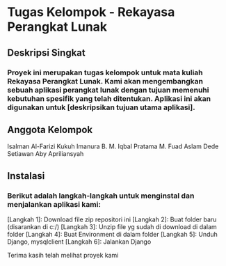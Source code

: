 # Tugas Kelompok - Rekayasa Perangkat Lunak
## Deskripsi Singkat
### Proyek ini merupakan tugas kelompok untuk mata kuliah Rekayasa Perangkat Lunak. Kami akan mengembangkan sebuah aplikasi perangkat lunak dengan tujuan memenuhi kebutuhan spesifik yang telah ditentukan. Aplikasi ini akan digunakan untuk [deskripsikan tujuan utama aplikasi].

## Anggota Kelompok
Isalman Al-Farizi
Kukuh Imanura B.
M. Iqbal Pratama
M. Fuad Aslam
Dede Setiawan
Aby Apriliansyah

## Instalasi
### Berikut adalah langkah-langkah untuk menginstal dan menjalankan aplikasi kami:
[Langkah 1]: Download file zip repositori ini
[Langkah 2]: Buat folder baru (disarankan di c:/)
[Langkah 3]: Unzip file yg sudah di download di dalam folder
[Langkah 4]: Buat Environment di dalam folder
[Langkah 5]: Unduh Django, mysqlclient
[Langkah 6]: Jalankan Django

Terima kasih telah melihat proyek kami
